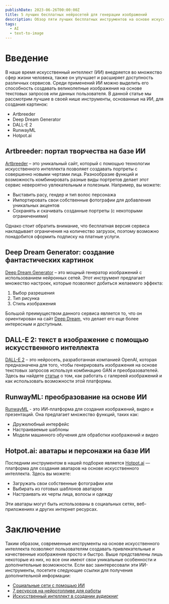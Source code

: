 ```yaml
---
publishDate: 2023-06-26T00:00:00Z
title: 5 лучших бесплатных нейросетей для генерации изображений
description: Обзор пяти лучших бесплатных инструментов на основе искусственного интеллекта для создания изображений. Узнайте о функциях и возможностях Artbreeder, Deep Dream Generator, DALL-E 2, RunwayML и Hotpot.ai.
tags:
  - AI
  - text-to-image
---
```


# Введение

В наше время искусственный интеллект (ИИ) внедряется во множество сфер жизни человека, также он улучшает и расширяет доступность различных сервисов. Среди применений ИИ можно выделить его способность создавать великолепные изображения на основе текстовых запросов или данных пользователя. В данной статье мы рассмотрим лучшие в своей нише инструменты, основанные на ИИ, для создания картинок:

- Artbreeder
- Deep Dream Generator
- DALL-E 2
- RunwayML
- Hotpot.ai

## Artbreeder: портал творчества на базе ИИ

[Artbreeder](https://www.artbreeder.com/) – это уникальный сайт, который с помощью технологии искусственного интеллекта позволяет создавать портреты с совершенно новыми чертами лица. Разнообразие функций и возможность комбинировать разные виды портретов делает этот сервис невероятно увлекательным и полезным. Например, вы можете:

* Выставить расу, гендер и тип волос персонажа
* Импортировать свои собственные фотографии для добавления уникальных акцентов
* Сохранять и скачивать созданные портреты (с некоторыми ограничениями)

Однако стоит обратить внимание, что бесплатная версия сервиса накладывает ограничения на количество загрузок, поэтому возможно понадобится оформить подписку на платные услуги.

## Deep Dream Generator: создание фантастических картинок

[Deep Dream Generator](https://deepdreamgenerator.com/) – это мощный генератор изображений с использованием нейронных сетей. Этот инструмент предлагает множество настроек, которые позволяют добиться желаемого эффекта:

1. Выбор разрешения
2. Тип рисунка
3. Стиль изображения

Большой преимуществом данного сервиса является то, что он ориентирован на сайт [Deep Dream](https://en.wikipedia.org/wiki/DeepDream), что делает его еще более интересным и доступным.

## DALL-E 2: текст в изображение с помощью искусственного интеллекта

[DALL-E 2](https://openai.com/dall-e-2/) – это нейросеть, разработанная компанией OpenAI, которая предназначена для того, чтобы генерировать изображения на основе текстовых запросов используя комбинацию GAN и преобразователей. Здесь вы найдете [статьи]((/ai-kotorie-pomogut-v-razrulivanii-rabochih-protsessov)) о том, как работать с галереей изображений и как использовать возможности этой платформы.

## RunwayML: преобразование на основе ИИ

[RunwayML](https://runwayml.com/) - это ИИ-платформа для создания изображений, видео и презентаций. Она предлагает множество функций, таких как:

  * Дружелюбный интерфейс
  * Настраиваемые шаблоны
  * Модели машинного обучения для обработки изображений и видео

## Hotpot.ai: аватары и персонажи на базе ИИ

Последним инструментом в нашей подборке является [Hotpot.ai](https://hotpot.ai/art-generator) — платформа для создания аватаров на основе искусственного интеллекта. Здесь вы можете:

  * Загружать свои собственные фотографии или
  * Выбирать из готовых шаблонов аватаров
  * Настраивать их черты лица, волосы и одежду

Эти аватары могут быть использованы в социальных сетях, веб-приложениях и других интернет ресурсах.

# Заключение

Таким образом, современные инструменты на основе искусственного интеллекта позволяют пользователям создавать привлекательные и качественные изображения просто и быстро. Выше представлены лишь некоторые из них, но все они имеют свои уникальные особенности и дополнительные возможности. Если вас заинтересовали эти ИИ-инструменты, посетите следующие ссылки для получения дополнительной информации:

- [Социальные сети с помощью ИИ](/ru/paren-tselii-mesyats-vyol-svoi-sotsial-nie-seti-ispol-zuya-ii-i-nikto-iz-ego-druzei-etogo-ne-zametil/)
- [7 ресурсов на нейротопливе для работы](/ru/7-resursov-na-neirotoplive-kotorie-prigodyatsya-tebe-v-rabote/)
- [Искусственный интеллект в создании аудиокниг](/ru/otlichnaya-ficha-dlya-knigolyubov-apple-nachali-ispol-zovat-ai-dlya-sozdaniya-audioknig/)
